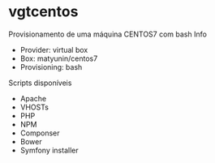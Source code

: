 # vgtcentos
Provisionamento de uma máquina CENTOS7 com bash
Info
* Provider: virtual box
* Box: matyunin/centos7
* Provisioning: bash

Scripts disponíveis
* Apache
* VHOSTs
* PHP
* NPM
* Componser
* Bower
* Symfony installer
